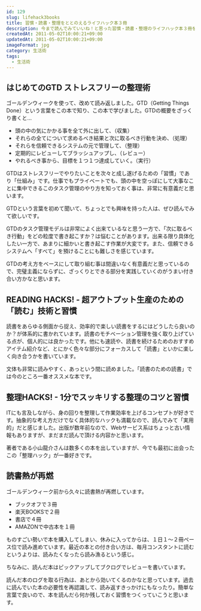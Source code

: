 ```yaml
---
id: 129
slug: lifehack3books
title: 習慣・読書・整理をととのえるライフハック本３冊
description: 今まで読んでみていいね！と思った習慣・読書・整理のライフハック本３冊を紹介します。
createdAt: 2011-05-02T10:00:21+09:00
updatedAt: 2011-05-02T10:00:21+09:00
imageFormat: jpg
category: 生活術
tags:
  - 生活術
---
```

## はじめてのGTD ストレスフリーの整理術

ゴールデンウィークを使って、改めて読み返しました。GTD（Getting Things Done）という言葉をこの本で知り、この本で学びました。GTDの概要をざっくり書くと…

* 頭の中の気にかかる事を全て外に出して、（収集）
* それらの全てについて求めるべき結果と次に取るべき行動を決め、（処理）
* それらを信頼できるシステムの元で管理して、（整理）
* 定期的にレビューしてブラッシュアップし、（レビュー）
* やれるべき事から、目標を１つ１つ達成していく。（実行）

GTDはストレスフリーでやりたいことを次々と成し遂げるための「習慣」であり「仕組み」です。仕事でもプライベートでも、頭の中を空っぽにして大事なことに集中できるこのタスク管理のやり方を知っておく事は、非常に有意義だと思います。

GTDという言葉を初めて聞いて、ちょっとでも興味を持った人は、ぜひ読んでみて欲しいです。

GTDのタスク管理モデルは非常によく出来ているなと思う一方で、「次に取るべき行動」をどの粒度で書き起こすか？は悩むことがあります。出来る限り具体化したい一方で、あまりに細かいと書き起こす作業が大変です。また、信頼できるシステムへ「すべて」を預けることにも難しさを感じています。

GTDの考え方をベースにして取り組む事は間違いなく有意義だと思っているので、完璧主義にならずに、ざっくりとできる部分を実践していくのがうまい付き合い方かなと思います。

<app-yomereba-link item-title="ストレスフリーの整理術　はじめてのGTD" img-file-name="first_gtd_500x500.png" author-name="デビッド・アレン" amazon-item-id="4576082116" rakuten-item-id="5942235"></app-yomereba-link>

## READING HACKS! - 超アウトプット生産のための「読む」技術と習慣

読書をあらゆる側面から捉え、効率的で楽しい読書をするにはどうしたら良いのか？が体系的に書かれています。読書のモチベーション管理を強く取り上げている点が、個人的には良かったです。他にも速読や、読書を続けるためのおすすめアイテム紹介など、とにかく色々な部分にフォーカスして「読書」といかに楽しく向き合うかを書いています。

文体も非常に読みやすく、あっという間に読めました。「読書のための読書」では今のところ一番オススメな本です。

<app-yomereba-link item-title="READING HACKS! - 超アウトプット生産のための「読む」技術と習慣" img-file-name="readinghack_500x500.png" author-name="原尻 淳一" amazon-item-id="4492043195" kindle-item-id="B00979ORRM" rakuten-item-id="5874635" kobo-item-id="b9cc6261f1f64c7b8bf081182e2eb622"></app-yomereba-link>

## 整理HACKS! - 1分でスッキリする整理のコツと習慣

ITにも言及しながら、身の回りを整理して作業効率を上げるコンセプトが好きです。抽象的な考え方だけでなく具体的なハックも満載なので、読んでみて「実用的」だと感じました。出版が数年前なので、Webサービス系はちょっと古い情報もありますが、まだまだ読んで頂ける内容かと思います。

著者である小山龍介さんは数多くの本を出していますが、今でも最初に出会ったこの「整理ハック」が一番好きです。

<app-yomereba-link item-title="整理HACKS! - 1分でスッキリする整理のコツと習慣" img-file-name="seirihack_500x500.png" author-name="小山 龍介" amazon-item-id="4492043373" kindle-item-id="B00979OTKW" rakuten-item-id="6075393" kobo-item-id="e30eba3389d0463586483c8a6c418143"></app-yomereba-link>

## 読書熱が再燃

ゴールデンウィーク前から久々に読書熱が再燃しています。

* ブックオフで３冊
* 楽天BOOKSで２冊
* 書店で４冊
* AMAZONで中古本を１冊

ものすごい勢いで本を購入してしまい、休みに入ってからは、１日１～２冊ペース位で読み進めています。最近の本との付き合い方は、毎月コンスタントに読むというよりは、読みたくなったら読み漁るという感じ。

ちなみに、読んだ本はピックアップしてブクログでレビューを書いています。  

<app-external-link title="aiza_waiの本棚" note="ここ最近は技術書ばかり。伸ばす読書が中心です。" link="http://booklog.jp/users/mujiota" img-file-name="booklog.png"></app-external-link>

読んだ本のログを取る行為は、あとから効いてくるのかなと思っています。過去に読んでいた本の必要性を再認識して、読み返すきっかけにもなったり。簡単な言葉で良いので、本を読んだら何か残しておく習慣をつくっていこうと思います。

